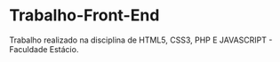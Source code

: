 # Trabalho-Front-End

Trabalho realizado na disciplina de HTML5, CSS3, PHP E JAVASCRIPT - Faculdade Estácio.
